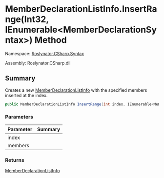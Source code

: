# MemberDeclarationListInfo\.InsertRange\(Int32, IEnumerable\<MemberDeclarationSyntax>\) Method

Namespace: [Roslynator.CSharp.Syntax](../../README.md)

Assembly: Roslynator\.CSharp\.dll

## Summary

Creates a new [MemberDeclarationListInfo](../README.md) with the specified members inserted at the index\.

```csharp
public MemberDeclarationListInfo InsertRange(int index, IEnumerable<MemberDeclarationSyntax> members)
```

### Parameters

| Parameter | Summary |
| --------- | ------- |
| index | |
| members | |

### Returns

[MemberDeclarationListInfo](../README.md)




